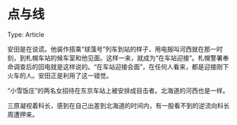 # 点与线

Type: Article

安田是在说谎。他装作搭乘“球藻号”列车到站的样子，用电报叫河西就在那一时刻，到札幌车站的候车室和他见面。这样一来，就成为“在车站迎接”。札幌警署奉命调查后的回电就是这样说的。“在车站迎接会面”，在任何人看来，都是迎接刚下火车的人。安田正是利用了这一错觉。

“小雪饭庄”的两名女招待在东京车站上被安排成目击者。北海道的河西也是一样。

三原凝视着科长，感到在自己出差到北海道的时间内，有一股看不到的逆流向科长周遭押来。
